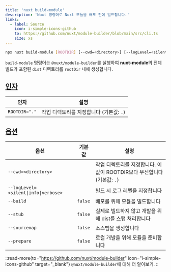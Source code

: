 ```yaml
---
title: 'nuxt build-module'
description: 'Nuxt 명령어로 Nuxt 모듈을 배포 전에 빌드합니다.'
links:
  - label: Source
    icon: i-simple-icons-github
    to: https://github.com/nuxt/module-builder/blob/main/src/cli.ts
    size: xs
---
```


<!--build-module-cmd-->
```bash [Terminal]
npx nuxt build-module [ROOTDIR] [--cwd=<directory>] [--logLevel=<silent|info|verbose>] [--build] [--stub] [--sourcemap] [--prepare]
```
<!--/build-module-cmd-->

`build-module` 명령어는 `@nuxt/module-builder`를 실행하여 **nuxt-module**의 전체 빌드가 포함된 `dist` 디렉토리를 `rootDir` 내에 생성합니다.

## [인자](#arguments)

<!--build-module-args-->
인자 | 설명
--- | ---
`ROOTDIR="."` | 작업 디렉토리를 지정합니다 (기본값: `.`)
<!--/build-module-args-->

## [옵션](#options)

<!--build-module-opts-->
옵션 | 기본값 | 설명
--- | --- | ---
`--cwd=<directory>` |  | 작업 디렉토리를 지정합니다. 이 값이 ROOTDIR보다 우선합니다 (기본값: `.`)
`--logLevel=<silent\|info\|verbose>` |  | 빌드 시 로그 레벨을 지정합니다
`--build` | `false` | 배포를 위해 모듈을 빌드합니다
`--stub` | `false` | 실제로 빌드하지 않고 개발을 위해 dist를 스텁 처리합니다
`--sourcemap` | `false` | 소스맵을 생성합니다
`--prepare` | `false` | 로컬 개발을 위해 모듈을 준비합니다
<!--/build-module-opts-->

::read-more{to="https://github.com/nuxt/module-builder" icon="i-simple-icons-github" target="\_blank"}
`@nuxt/module-builder`에 대해 더 알아보기.
::

